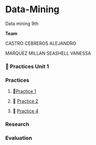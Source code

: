 
# Data-Mining
Data mining 9th

  **Team**

CASTRO CEBREROS ALEJANDRO

MARQUEZ MILLAN SEASHELL VANESSA

### :open_file_folder: Practices Unit 1

### Practices

1.  :page_facing_up:[Practice 1](https://github.com/Ale2C/Data-Mining/blob/Unit1/Unit-1/Practices/Practice1.md)

2. :page_facing_up: [Practice 2](Practices/Practice%202.R)

4. :page_facing_up: [Practice 4](Practices/Practice%204.R)

### Research

### Evaluation